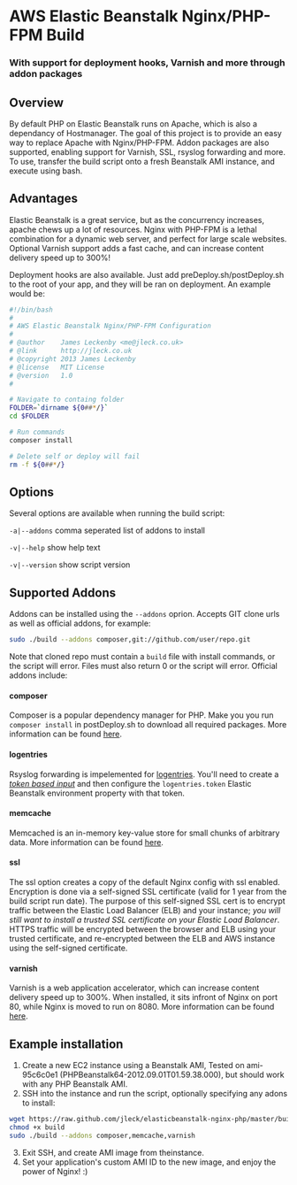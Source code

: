 # AWS Elastic Beanstalk Nginx/PHP-FPM Build
### With support for deployment hooks, Varnish and more through addon packages

## Overview

By default PHP on Elastic Beanstalk runs on Apache, which is also a dependancy of Hostmanager. The goal of this project is to provide an easy way to replace Apache with Nginx/PHP-FPM. Addon packages are also supported, enabling support for Varnish, SSL, rsyslog forwarding and more. To use, transfer the build script onto a fresh Beanstalk AMI instance, and execute using bash.

## Advantages

Elastic Beanstalk is a great service, but as the concurrency increases, apache chews up a lot of resources. Nginx with PHP-FPM is a lethal combination for a dynamic web server, and perfect for large scale websites. Optional Varnish support adds a fast cache, and can increase content delivery speed up to 300%!

Deployment hooks are also available. Just add preDeploy.sh/postDeploy.sh to the root of your app, and they will be ran on deployment. An example would be:

```bash
#!/bin/bash
#
# AWS Elastic Beanstalk Nginx/PHP-FPM Configuration
#
# @author    James Leckenby <me@jleck.co.uk>
# @link      http://jleck.co.uk
# @copyright 2013 James Leckenby
# @license   MIT License
# @version   1.0
#

# Navigate to containg folder
FOLDER=`dirname ${0##*/}`
cd $FOLDER

# Run commands
composer install

# Delete self or deploy will fail
rm -f ${0##*/}
```

## Options

Several options are available when running the build script:

`-a|--addons` comma seperated list of addons to install

`-v|--help` show help text

`-v|--version` show script version

## Supported Addons

Addons can be installed using the `--addons` oprion. Accepts GIT clone urls as well as official addons, for example:

````bash
sudo ./build --addons composer,git://github.com/user/repo.git
````

Note that cloned repo must contain a `build` file with install commands, or the script will error. Files must also return 0 or the script will error. Official addons include:

#### composer
Composer is a popular dependency manager for PHP. Make you you run `composer install` in postDeploy.sh to download all required packages. More information can be found [here](http://getcomposer.org).

#### logentries
Rsyslog forwarding is impelemented for [logentries](http://www.logentries.com). You'll need to create a [*token based input*](https://logentries.com/doc/input-token/) and then configure the `logentries.token` Elastic Beanstalk environment property with that token.

#### memcache
Memcached is an in-memory key-value store for small chunks of arbitrary data. More information can be found [here](http://memcached.org).

#### ssl
The ssl option creates a copy of the default Nginx config with ssl enabled. Encryption is done via a self-signed SSL certificate (valid for 1 year from the build script run date). The purpose of this self-signed SSL cert is to encrypt traffic between the Elastic Load Balancer (ELB) and your instance; *you will still want to install a trusted SSL certificate on your Elastic Load Balancer*. HTTPS traffic will be encrypted between the browser and ELB using your trusted certificate, and re-encrypted between the ELB and AWS instance using the self-signed certificate.

#### varnish
Varnish is a web application accelerator, which can increase content delivery speed up to 300%. When installed, it sits infront of Nginx on port 80, while Nginx is moved to run on 8080. More information can be found [here](https://www.varnish-cache.org).

## Example installation

1. Create a new EC2 instance using a Beanstalk AMI, Tested on ami-95c6c0e1 (PHPBeanstalk64-2012.09.01T01.59.38.000), but should work with any PHP Beanstalk AMI.
2. SSH into the instance and run the script, optionally specifying any adons to install:

```bash
wget https://raw.github.com/jleck/elasticbeanstalk-nginx-php/master/build
chmod +x build
sudo ./build --addons composer,memcache,varnish
```

3. Exit SSH, and create AMI image from theinstance.
4. Set your application's custom AMI ID to the new image, and enjoy the power of Nginx! :)